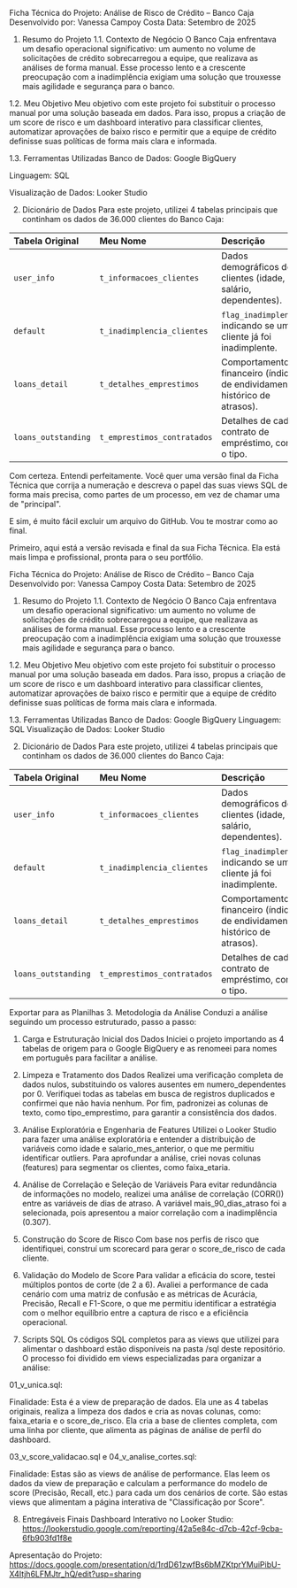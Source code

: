Ficha Técnica do Projeto: Análise de Risco de Crédito – Banco Caja
Desenvolvido por: Vanessa Campoy Costa
Data: Setembro de 2025

1. Resumo do Projeto
1.1. Contexto de Negócio
O Banco Caja enfrentava um desafio operacional significativo: um aumento no volume de solicitações de crédito sobrecarregou a equipe, que realizava as análises de forma manual. Esse processo lento e a crescente preocupação com a inadimplência exigiam uma solução que trouxesse mais agilidade e segurança para o banco.

1.2. Meu Objetivo
Meu objetivo com este projeto foi substituir o processo manual por uma solução baseada em dados. Para isso, propus a criação de um score de risco e um dashboard interativo para classificar clientes, automatizar aprovações de baixo risco e permitir que a equipe de crédito definisse suas políticas de forma mais clara e informada.

1.3. Ferramentas Utilizadas
Banco de Dados: Google BigQuery

Linguagem: SQL

Visualização de Dados: Looker Studio

2. Dicionário de Dados
Para este projeto, utilizei 4 tabelas principais que continham os dados de 36.000 clientes do Banco Caja:

| Tabela Original | Meu Nome | Descrição |
| :--- | :--- | :--- |
| `user_info` | `t_informacoes_clientes` | Dados demográficos dos clientes (idade, salário, dependentes). |
| `default` | `t_inadimplencia_clientes` | `flag_inadimplencia`, indicando se um cliente já foi inadimplente. |
| `loans_detail` | `t_detalhes_emprestimos`| Comportamento financeiro (índice de endividamento, histórico de atrasos). |
| `loans_outstanding`| `t_emprestimos_contratados`| Detalhes de cada contrato de empréstimo, como o tipo. |

Com certeza. Entendi perfeitamente. Você quer uma versão final da Ficha Técnica que corrija a numeração e descreva o papel das suas views SQL de forma mais precisa, como partes de um processo, em vez de chamar uma de "principal".

E sim, é muito fácil excluir um arquivo do GitHub. Vou te mostrar como ao final.

Primeiro, aqui está a versão revisada e final da sua Ficha Técnica. Ela está mais limpa e profissional, pronta para o seu portfólio.

Ficha Técnica do Projeto: Análise de Risco de Crédito – Banco Caja
Desenvolvido por: Vanessa Campoy Costa
Data: Setembro de 2025

1. Resumo do Projeto
1.1. Contexto de Negócio
O Banco Caja enfrentava um desafio operacional significativo: um aumento no volume de solicitações de crédito sobrecarregou a equipe, que realizava as análises de forma manual. Esse processo lento e a crescente preocupação com a inadimplência exigiam uma solução que trouxesse mais agilidade e segurança para o banco.

1.2. Meu Objetivo
Meu objetivo com este projeto foi substituir o processo manual por uma solução baseada em dados. Para isso, propus a criação de um score de risco e um dashboard interativo para classificar clientes, automatizar aprovações de baixo risco e permitir que a equipe de crédito definisse suas políticas de forma mais clara e informada.

1.3. Ferramentas Utilizadas
Banco de Dados: Google BigQuery
Linguagem: SQL
Visualização de Dados: Looker Studio

2. Dicionário de Dados
Para este projeto, utilizei 4 tabelas principais que continham os dados de 36.000 clientes do Banco Caja:

| Tabela Original | Meu Nome | Descrição |
| :--- | :--- | :--- |
| `user_info` | `t_informacoes_clientes` | Dados demográficos dos clientes (idade, salário, dependentes). |
| `default` | `t_inadimplencia_clientes` | `flag_inadimplencia`, indicando se um cliente já foi inadimplente. |
| `loans_detail` | `t_detalhes_emprestimos`| Comportamento financeiro (índice de endividamento, histórico de atrasos). |
| `loans_outstanding`| `t_emprestimos_contratados`| Detalhes de cada contrato de empréstimo, como o tipo. |

Exportar para as Planilhas
3. Metodologia da Análise
Conduzi a análise seguindo um processo estruturado, passo a passo:

1. Carga e Estruturação Inicial dos Dados
Iniciei o projeto importando as 4 tabelas de origem para o Google BigQuery e as renomeei para nomes em português para facilitar a análise.

2. Limpeza e Tratamento dos Dados
Realizei uma verificação completa de dados nulos, substituindo os valores ausentes em numero_dependentes por 0. Verifiquei todas as tabelas em busca de registros duplicados e confirmei que não havia nenhum. Por fim, padronizei as colunas de texto, como tipo_emprestimo, para garantir a consistência dos dados.

3. Análise Exploratória e Engenharia de Features
Utilizei o Looker Studio para fazer uma análise exploratória e entender a distribuição de variáveis como idade e salario_mes_anterior, o que me permitiu identificar outliers. Para aprofundar a análise, criei novas colunas (features) para segmentar os clientes, como faixa_etaria.

4. Análise de Correlação e Seleção de Variáveis
Para evitar redundância de informações no modelo, realizei uma análise de correlação (CORR()) entre as variáveis de dias de atraso. A variável mais_90_dias_atraso foi a selecionada, pois apresentou a maior correlação com a inadimplência (0.307).

5. Construção do Score de Risco
Com base nos perfis de risco que identifiquei, construí um scorecard para gerar o score_de_risco de cada cliente. 

6. Validação do Modelo de Score
Para validar a eficácia do score, testei múltiplos pontos de corte (de 2 a 6). Avaliei a performance de cada cenário com uma matriz de confusão e as métricas de Acurácia, Precisão, Recall e F1-Score, o que me permitiu identificar a estratégia com o melhor equilíbrio entre a captura de risco e a eficiência operacional.

7. Scripts SQL
Os códigos SQL completos para as views que utilizei para alimentar o dashboard estão disponíveis na pasta /sql deste repositório. O processo foi dividido em views especializadas para organizar a análise:

01_v_unica.sql:

Finalidade: Esta é a view de preparação de dados. Ela une as 4 tabelas originais, realiza a limpeza dos dados e cria as novas colunas, como: faixa_etaria e o score_de_risco. Ela cria a base de clientes completa, com uma linha por cliente, que alimenta as páginas de análise de perfil do dashboard.

03_v_score_validacao.sql e 04_v_analise_cortes.sql:

Finalidade: Estas são as views de análise de performance. Elas leem os dados da view de preparação e calculam a performance do modelo de score (Precisão, Recall, etc.) para cada um dos cenários de corte. São estas views que alimentam a página interativa de "Classificação por Score".

8. Entregáveis Finais
Dashboard Interativo no Looker Studio:
https://lookerstudio.google.com/reporting/42a5e84c-d7cb-42cf-9cba-6fb903fd1f8e

Apresentação do Projeto:
https://docs.google.com/presentation/d/1rdD61zwfBs6bMZKtprYMuiPibU-X4Itjh6LFMJtr_hQ/edit?usp=sharing




